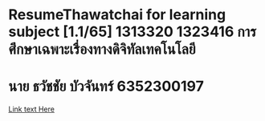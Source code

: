 # ResumeThawatchai for learning subject [1.1/65] 1313320 1323416 การศึกษาเฉพาะเรื่องทางดิจิทัลเทคโนโลยี
# นาย ธวัชชัย บัวจันทร์ 6352300197
[Link text Here](https://github.com/diwwergg/ResumeThawatchai)